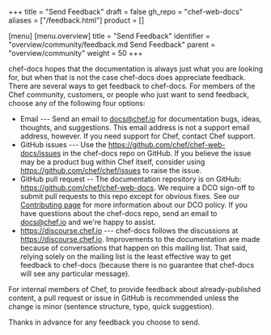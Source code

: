 +++
title = "Send Feedback"
draft = false
gh_repo = "chef-web-docs"
aliases = ["/feedback.html"]
product = []

[menu]
  [menu.overview]
    title = "Send Feedback"
    identifier = "overview/community/feedback.md Send Feedback"
    parent = "overview/community"
    weight = 50
+++

chef-docs hopes that the documentation is always just what you are
looking for, but when that is not the case chef-docs does appreciate
feedback. There are several ways to get feedback to chef-docs. For
members of the Chef community, customers, or people who just want to
send feedback, choose any of the following four options:

- Email --- Send an email to <docs@chef.io> for documentation bugs,
    ideas, thoughts, and suggestions. This email address is
    not a support email address, however. If you need support for Chef,
    contact Chef support.
- GitHub issues --- Use the
    <https://github.com/chef/chef-web-docs/issues> in the chef-docs repo
    on GitHub. If you believe the issue may be a product bug within Chef
    itself, consider using <https://github.com/chef/chef/issues> to
    raise the issue.
- GitHub pull request -- The documentation repository is on GitHub:
    <https://github.com/chef/chef-web-docs>. We require a DCO sign-off
    to submit pull requests to this repo except for obvious fixes. See
    our [Contributing
    page](https://github.com/chef/chef/blob/main/CONTRIBUTING.md#developer-certification-of-origin-dco)
    for more information about our DCO policy. If you have questions
    about the chef-docs repo, send an email to <docs@chef.io> and we're
    happy to assist.
- <https://discourse.chef.io> --- chef-docs follows the discussions at
    <https://discourse.chef.io>. Improvements to the documentation are
    made because of conversations that happen on this mailing list. That
    said, relying solely on the mailing list is the least effective way
    to get feedback to chef-docs (because there is no guarantee that
    chef-docs will see any particular message).

For internal members of Chef, to provide feedback about
already-published content, a pull request or issue in GitHub is
recommended unless the change is minor (sentence structure, typo, quick
suggestion).

Thanks in advance for any feedback you choose to send.
